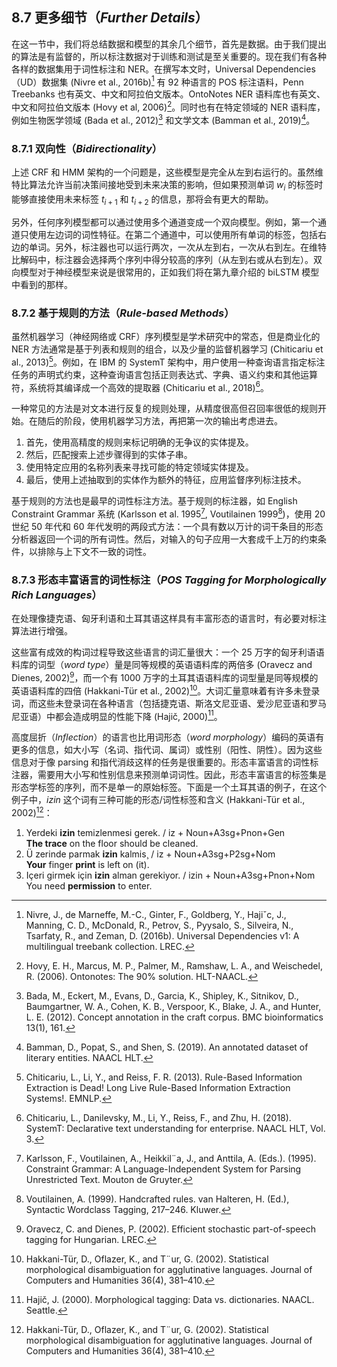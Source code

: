 ## 8.7 更多细节（*Further Details*）

在这一节中，我们将总结数据和模型的其余几个细节，首先是数据。由于我们提出的算法是有监督的，所以标注数据对于训练和测试是至关重要的。现在我们有各种各样的数据集用于词性标注和 NER。在撰写本文时，Universal Dependencies（UD）数据集 (Nivre et al., 2016b)[^1] 有 92 种语言的 POS 标注语料，Penn Treebanks 也有英文、中文和阿拉伯文版本。OntoNotes NER 语料库也有英文、中文和阿拉伯文版本 (Hovy et al, 2006)[^2]。同时也有在特定领域的 NER 语料库，例如生物医学领域 (Bada et al., 2012)[^3] 和文学文本 (Bamman et al., 2019)[^4]。

### 8.7.1 双向性（*Bidirectionality*）

上述 CRF 和 HMM 架构的一个问题是，这些模型是完全从左到右运行的。虽然维特比算法允许当前决策间接地受到未来决策的影响，但如果预测单词 $w_i$ 的标签时能够直接使用未来标签 $t_{i+1}$ 和 $t_{i+2}$ 的信息，那将会有更大的帮助。

另外，任何序列模型都可以通过使用多个通道变成一个双向模型。例如，第一个通道只使用左边词的词性特征。在第二个通道中，可以使用所有单词的标签，包括右边的单词。另外，标注器也可以运行两次，一次从左到右，一次从右到左。在维特比解码中，标注器会选择两个序列中得分较高的序列（从左到右或从右到左）。双向模型对于神经模型来说是很常用的，正如我们将在第九章介绍的 biLSTM 模型中看到的那样。

### 8.7.2 基于规则的方法（*Rule-based Methods*）

虽然机器学习（神经网络或 CRF）序列模型是学术研究中的常态，但是商业化的 NER 方法通常是基于列表和规则的组合，以及少量的监督机器学习 (Chiticariu et al., 2013)[^5]。例如，在 IBM 的 SystemT 架构中，用户使用一种查询语言指定标注任务的声明式约束，这种查询语言包括正则表达式、字典、语义约束和其他运算符，系统将其编译成一个高效的提取器 (Chiticariu et al., 2018)[^6]。

一种常见的方法是对文本进行反复的规则处理，从精度很高但召回率很低的规则开始。在随后的阶段，使用机器学习方法，再把第一次的输出考虑进去。

1. 首先，使用高精度的规则来标记明确的无争议的实体提及。
2. 然后，匹配搜索上述步骤得到的实体子串。
3. 使用特定应用的名称列表来寻找可能的特定领域实体提及。
4. 最后，使用上述抽取到的实体作为额外的特征，应用监督序列标注技术。

基于规则的方法也是最早的词性标注方法。基于规则的标注器，如 English Constraint Grammar 系统 (Karlsson et al. 1995[^7], Voutilainen 1999[^8])，使用 20 世纪 50 年代和 60 年代发明的两段式方法：一个具有数以万计的词干条目的形态分析器返回一个词的所有词性。然后，对输入的句子应用一大套成千上万的约束条件，以排除与上下文不一致的词性。

### 8.7.3 形态丰富语言的词性标注（*POS Tagging for Morphologically Rich Languages*）

在处理像捷克语、匈牙利语和土耳其语这样具有丰富形态的语言时，有必要对标注算法进行增强。

这些富有成效的构词过程导致这些语言的词汇量很大：一个 25 万字的匈牙利语语料库的词型（*word type*）量是同等规模的英语语料库的两倍多 (Oravecz and Dienes, 2002)[^9]，而一个有 1000 万字的土耳其语语料库的词型量是同等规模的英语语料库的四倍 (Hakkani-Tür et al., 2002)[^10]。大词汇量意味着有许多未登录词，而这些未登录词在各种语言（包括捷克语、斯洛文尼亚语、爱沙尼亚语和罗马尼亚语）中都会造成明显的性能下降 (Hajič, 2000)[^11]。

高度屈折（*Inflection*）的语言也比用词形态（*word morphology*）编码的英语有更多的信息，如大小写（名词、指代词、属词）或性别（阳性、阴性）。因为这些信息对于像 parsing 和指代消歧这样的任务是很重要的。形态丰富语言的词性标注器，需要用大小写和性别信息来预测单词词性。因此，形态丰富语言的标签集是形态学标签的序列，而不是单一的原始标签。下面是一个土耳其语的例子，在这个例子中，*izin* 这个词有三种可能的形态/词性标签和含义 (Hakkani-Tür et al., 2002)[^10]：

1. Yerdeki **izin** temizlenmesi gerek. / iz + Noun+A3sg+Pnon+Gen  
   **The trace** on the floor should be cleaned.
2. Ü zerinde parmak **izin** kalmis¸ / iz + Noun+A3sg+P2sg+Nom  
   **Your** finger **print** is left on (it).
3. Içeri girmek için **izin** alman gerekiyor. / izin + Noun+A3sg+Pnon+Nom  
   You need **permission** to enter.


[^1]: Nivre, J., de Marneffe, M.-C., Ginter, F., Goldberg, Y., Hajiˇc, J., Manning, C. D., McDonald, R., Petrov, S., Pyysalo, S., Silveira, N., Tsarfaty, R., and Zeman, D. (2016b). Universal Dependencies v1: A multilingual treebank collection. LREC.  
[^2]: Hovy, E. H., Marcus, M. P., Palmer, M., Ramshaw, L. A., and Weischedel, R. (2006). Ontonotes: The 90% solution. HLT-NAACL.  
[^3]: Bada, M., Eckert, M., Evans, D., Garcia, K., Shipley, K., Sitnikov, D., Baumgartner, W. A., Cohen, K. B., Verspoor, K., Blake, J. A., and Hunter, L. E. (2012). Concept annotation in the craft corpus. BMC bioinformatics 13(1), 161.  
[^4]: Bamman, D., Popat, S., and Shen, S. (2019). An annotated dataset of literary entities. NAACL HLT.  
[^5]: Chiticariu, L., Li, Y., and Reiss, F. R. (2013). Rule-Based Information Extraction is Dead! Long Live Rule-Based Information Extraction Systems!. EMNLP.  
[^6]: Chiticariu, L., Danilevsky, M., Li, Y., Reiss, F., and Zhu, H. (2018). SystemT: Declarative text understanding for enterprise. NAACL HLT, Vol. 3.  
[^7]: Karlsson, F., Voutilainen, A., Heikkil¨a, J., and Anttila, A. (Eds.). (1995). Constraint Grammar: A Language-Independent System for Parsing Unrestricted Text. Mouton de Gruyter.  
[^8]: Voutilainen, A. (1999). Handcrafted rules. van Halteren, H. (Ed.), Syntactic Wordclass Tagging, 217–246. Kluwer.  
[^9]: Oravecz, C. and Dienes, P. (2002). Efficient stochastic part-of-speech tagging for Hungarian. LREC.  
[^10]: Hakkani-Tür, D., Oflazer, K., and T¨ur, G. (2002). Statistical morphological disambiguation for agglutinative languages. Journal of Computers and Humanities 36(4), 381–410.  
[^11]: Hajič, J. (2000). Morphological tagging: Data vs. dictionaries. NAACL. Seattle.
